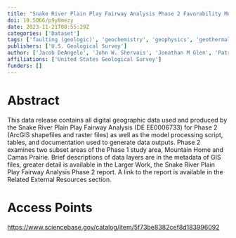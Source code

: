 ```yaml
---
title: "Snake River Plain Play Fairway Analysis Phase 2 Favorability Model (DE EE0006733)"
doi: 10.5066/p9y8mezy
date: 2023-11-21T08:55:29Z
categories: ['Dataset']
tags: ['faulting (geologic)', 'geochemistry', 'geophysics', 'geothermal resources', 'heat flow (earth)', 'natural resource assessment', 'volcanic activity']
publishers: ['U.S. Geological Survey']
author: ['Jacob DeAngelo', 'John W. Shervais', 'Jonathan M Glen', 'Patrick F. Dobson', 'Lee M Liberty', 'Drew L Siler', 'Ghanashyam Neupane', 'Dennis L. Newell', 'James P. Evans', 'Erika Gasperikova', 'Jared R Peacock', 'Eric Sonnenthal', 'Dennis L. Nielson', 'Sabodh K. Garg', 'William D Schermerhorn', 'Tait E Earney']
affiliations: ['United States Geological Survey']
funders: []
---
```


# Abstract
This data release contains all digital geographic data used and produced by the Snake River Plain Play Fairway Analysis (DE EE0006733) for Phase 2 (ArcGIS shapefiles and raster files) as well as the model processing script, tables, and documentation used to generate data outputs. Phase 2 examines two subset areas of the Phase 1 study area, Mountain Home and Camas Prairie. Brief descriptions of data layers are in the metadata of GIS files, greater detail is available in the Larger Work, the Snake River Plain Play Fairway Analysis Phase 2 report. A link to the report is available in the Related External Resources section.

# Access Points
https://www.sciencebase.gov/catalog/item/5f73be8382cef8d183996092